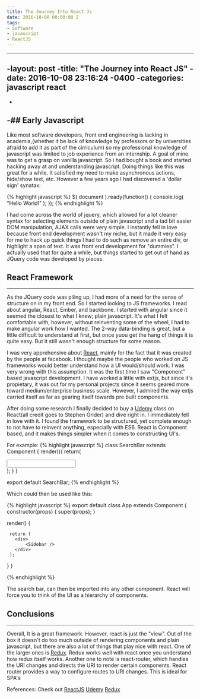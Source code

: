 ```yaml
---
title: The Journey Into React Js
date: 2016-10-08 00:00:00 Z
tags:
- Software
- javascript
- ReactJS
---
```


----
 -layout: post
 -title:  "The Journey into React JS"
 -date:   2016-10-08 23:16:24 -0400
 -categories: javascript react
 ----
 -
 -## Early Javascript
 ----
 Like most software developers, front end engineering is lacking in academia,(whether it be lack of knowledge by professors or by universities afraid to add it as part of the cirriculum)
 so my professional knowledge of javascript was limited to job experience from an internship. A goal of mine
 was to get a grasp on vanilla javascript. So i had bought a book and started hacking away at and understanding javascript. Doing things like this was great for a while.
 It satisfied my need to make asynchronous actions, hide/show text, etc. However a few years ago I had discovered a 'dollar sign' synatax:

 {% highlight javascript %}
 $( document ).ready(function() {
     console.log( "Hello World!" );
 });
 {% endhighlight %}

 I had come across the world of jquery, which allowed for a lot cleaner syntax for selecting elements outside of plain javascript and a tad bit easier DOM manipulation, AJAX
 calls were very simple.
 I instantly fell in love because front end
 development wasn't my niche, but it made it very easy for me to hack up quick things I had to do such as remove an entire div, or highlight a span of text. It was front
 end development for "dummies". I actually used that for quite a while, but things started to get out of hand as JQuery code was developed by pieces.

 ## React Framework
 ----
 As the JQuery code was piling up, I had more of a need for the sense of structure on in my front end. So I started looking to JS frameworks. I read about angular, React, Ember, and backbone.
 I started with angular since it seemed the closest to what I knew; plain javascript. It's what I felt comfortable with, however, without reinventing some of the wheel,
 I had to make angular work how I wanted. The 2-way data-binding is great, but a little difficult to understand at first, but once yuou get the hang of things it is quite easy.
 But it still wasn't enough structure for some reason.

 I was very apprehensive about [React][react], mainly for the fact that it was created by the people at facebook. I thought maybe the people who worked on JS frameworks would
 better understand how a UI would/should work. I was very wrong with this assumption. It was the first time I saw "Component" based javascript development. I have worked
 a little with extjs, but since it's propietary, it was out for my personal projects since it seems geared more toward medium/enterprise business scale. However, I admired the way
 extjs carried itself as far as gearing itself towards pre built components.

 After doing some research I finally decided to buy a [Udemy][udemy] class on React(all credit goes to Stephen Grider) and dive right in. I immediately fell in love with it. I found the framework to be structured,
 yet complete enough to not have to reinvent anything, especially with ES6. React is Component based, and it makes things simpler when it comes to constructing UI's.

 For example:
 {% highlight javascript %}
 class SearchBar extends Component {
   render(){
     return(
       <div>
         <input type="text" className="form-control" />
       </div>
     );
   }
 }

 export default SearchBar;
 {% endhighlight %}

 Which could then be used like this:

 {% highlight javascript %}
 export default class App extends Component {
   constructor(props) {
     super(props);
   }


   render() {


     return (
       <div>
           <Sidebar />
       </div>
     );
   }
 }

 {% endhighlight %}

 The search bar, can then be imported into any other component. React will force you to think of the UI as a hierarchy of components.

 ## Conclusions
 ---
 Overall, It is a great framework. However, react is just the "view".  Out of the box it doesn't do too much outside of rendering components and plain javascript, but
 there are also a lot of things that play nice with react. One of the larger ones is [Redux][redux]. Redux works well with react once you understand how redux itself works.
 Another one to note is react-router, which handles the URI changes and directs the URI to render certain components. React router provides a way to configure routes to URI changes. This is ideal for SPA's

 References:
 Check out
 [ReactJS][react]
 [Udemy][udemy]
 [Redux][redux]

  [react]: https://facebook.github.io/react/
  [udemy]:   https://www.udemy.com/react-redux
  [redux]:   http://redux.js.org/

